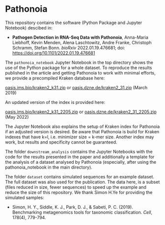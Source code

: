 # Pathonoia

This repository contains the software (Python Package and Jupyter Notebook) descibed in:

- **Pathogen Detection in RNA-Seq Data with Pathonoia**, Anna-Maria Liebhoff, Kevin Menden, Alena Laschtowitz, Andre Franke, Christoph Schramm, Stefan Bonn. *bioRxiv* 2022.01.19.476681; doi: https://doi.org/10.1101/2022.01.19.476681 

The `pathonoia_notebook` Jupyter Notebook in the top directory shows the use of the Python package for a whole dataset.
To reproduce the results published in the article and getting Pathonoia to work with minimal efforts, we provide a precompiled Kraken database here:

[oasis.ims.bio/kraken2_k31.zip](https://oasis.ims.bio/kraken2_k31.zip) or [oasis.dzne.de/kraken2_31.zip](https://oasis.dzne.de/kraken2_31.zip) (March 2019)

An updated version of the index is provided here:

[oasis.ims.bio/kraken2_k31_2205.zip](https://oasis.ims.bio/kraken2_k31_2205.zip) or [oasis.dzne.de/kraken2_31_2205.zip](https://oasis.dzne.de/kraken2_31_2205.zip) (May 2022)

The Jupyter Notebook also explains the setup of Kraken index for Pathonoia if an adjusted version is desired. 
Be aware that Pathonoia is build for Kraken indexes that have k=l, i.e. minimizer size = k-mer size. 
Another index may work, but results and specificity cannot be guaranteed.

The folder `downstream_analysis` contains the Jupyter Notebooks with the code for the results presented in the paper and additionally a template for the analysis of a dataset analysed by Pathonoia (especially, after using the pathonoia_notebook in the main directory).

The folder `dataset` contains simulated sequences for an example dataset. The full dataset was also used for the publication. The data here, is a subset (files reduced in size, fewer sequences) to speed up the example and reduce the size of this repository. We thank Simon H.Ye for providing the simulated samples:
- Simon, H. Y., Siddle, K. J., Park, D. J., & Sabeti, P. C. (2019). Benchmarking metagenomics tools for taxonomic classification. *Cell*, 178(4), 779-794.
